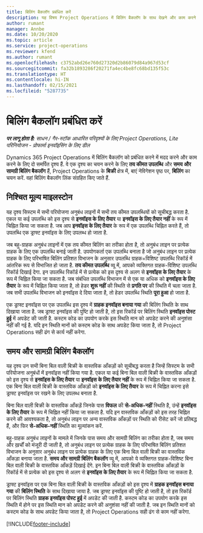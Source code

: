 ```yaml
---
title: बिलिंग बैकलॉग प्रबंधित करें
description: यह विषय Project Operations में बिलिंग बैकलॉग के साथ देखने और काम करने के तरीके के बारे में जानकारी प्रदान करता है.
author: rumant
manager: Annbe
ms.date: 10/20/2020
ms.topic: article
ms.service: project-operations
ms.reviewer: kfend
ms.author: rumant
ms.openlocfilehash: c3752abd26e760d27320d2b86079d84a967d53cf
ms.sourcegitcommit: fa32b1893286f20271fa4ec4be8fc68bd135f53c
ms.translationtype: HT
ms.contentlocale: hi-IN
ms.lasthandoff: 02/15/2021
ms.locfileid: "5287735"
---
```

# <a name="manage-the-billing-backlog"></a>बिलिंग बैकलॉग प्रबंधित करें

_**पर लागू होता है:** साधन / गैर-स्टॉक आधारित परिदृश्यों के लिए Project Operations, Lite परिनियोजन - प्रोफार्मा इनवॉइसिंग के लिए डील_

Dynamics 365 Project Operations में बिलिंग बैकलॉग को प्रबंधित करने में मदद करने और काम करने के लिए दो समर्पित दृश्य हैं. वे एक दृश्य का चयन करने के लिए **तय कीमत उपलब्धि** और **समय और सामग्री बिलिंग बैकलॉग** हैं, Project Operations के **बिक्री** क्षेत्र में, बाएं नेविगेशन पृष्ठ पर, **बिलिंग** का चयन करें. वहां बिलिंग बैकलॉग लिंक संग्रहित किए जाते हैं.

## <a name="fixed-price-milestones"></a>निश्चित मूल्य माइलस्टोन

यह दृश्य सिस्टम में सभी परियोजना अनुबंध लाइनों में सभी तय कीमत उपलब्धियों को सूचीबद्ध करता है. एकल या कई उपलब्धि को इस दृश्य से **इनवॉइस के लिए तैयार** या **इनवॉइस के लिए तैयार नहीं** के रूप में चिह्नित किया जा सकता है. जब आप **इनवॉइस के लिए तैयार** के रूप में एक उपलब्धि चिह्नित करते हैं, तो उपलब्धि एक ड्राफ्ट इनवॉइस के लिए उपलब्ध हो जाता है.

जब बहु-ग्राहक अनुबंध लाइनों में एक तय कीमत बिलिंग का तरीका होता है, तो अनुबंध लाइन पर प्रत्येक ग्राहक के लिए एक उपलब्धि बनाई जाती है. उपयोगकर्ता एक उपलब्धि बनाता है जो अनुबंध लाइन पर प्रत्येक ग्राहक के लिए परिभाषित बिलिंग प्रतिशत विभाजन के अनुसार उपलब्धि ग्राहक=विशिष्ट उपलब्धि रिकॉर्ड में आंतरिक रूप से विभाजित हो जाता है. **तय कीमत उपलब्धि** व्यू में, आपको व्यक्तिगत ग्राहक-विशिष्ट उपलब्धि रिकॉर्ड दिखाई देगा. इन उपलब्धि रिकॉर्ड में से प्रत्येक को इस दृश्य से अलग से **इनवॉइस के लिए तैयार** के रूप में चिह्नित किया जा सकता है. जब संबंधित उपलब्धि विभाजन में से एक या अधिक को **इनवॉइस के लिए तैयार** के रूप में चिह्नित किया जाता है, तो हेडर **शुरू नहीं** की स्थिति से **प्रगति पर** की स्थिति में चला जाता है. जब सभी उपलब्धि विभाजन को इनवॉइस दे दिया जाता है, तो हेडर उपलब्धि स्थिति **पूरा हुआ** हो जाता है.

एक ड्राफ्ट इनवॉइस पर एक उपलब्धि इस दृश्य में **ग्राहक इनवॉइस बनाया गया** की बिलिंग स्थिति के साथ दिखाया जाता है. जब ड्राफ्ट इनवॉइस की पुष्टि हो जाती है, तो इस रिकॉर्ड पर बिलिंग स्थिति **इनवॉइस पोस्ट हुई** में अपडेट की जाती है. कस्टम कोड का उपयोग करके इस स्थिति मान को अपडेट करने की अनुशंसा नहीं की गई है. यदि इन स्थिति मानों को कस्टम कोड के साथ अपडेट किया जाता है, तो Project Operations सही ढंग से कार्य नहीं करेगा.

## <a name="time-and-material-billing-backlog"></a>समय और सामग्री बिलिंग बैकलॉग

यह दृश्य उन सभी बिना बिल वाली बिक्री के वास्तविक आँकड़ों को सूचीबद्ध करता है जिन्हें सिस्टम के सभी परियोजना अनुबंधों में इनवॉइस नहीं किया गया है. एकल या कई बिना बिल वाली बिक्री के वास्तविक आँकड़ों को इस दृश्य से **इनवॉइस के लिए तैयार** या **इनवॉइस के लिए तैयार नहीं** के रूप में चिह्नित किया जा सकता है. एक बिना बिल वाली बिक्री के वास्तविक आँकड़ों को **इनवॉइस के लिए तैयार** के रूप में चिह्नित करना इसे ड्राफ्ट इनवॉइस पर रखने के लिए उपलब्ध बनाता है.

बिना बिल वाली बिक्री के वास्तविक आँकड़ें जिनके पास **विफल** की **से-अधिक-नहीं** स्थिति है, उंन्हें **इनवॉइस के लिए तैयार** के रूप में चिह्नित नहीं किया जा सकता है. यदि इन वास्तविक आँकड़ों को इस तरह चिह्नित करने की आवश्यकता है, तो अनुबंध लाइन पर अन्य वास्तविक आँकड़ों पर स्थिति को रीसेट करें जो प्रतिबद्ध हैं, और फिर **से-अधिक-नहीं** स्थिति का मूल्यांकन करें.

बहु-ग्राहक अनुबंध लाइनों के मामले में जिनके पास समय और सामग्री बिलिंग का तरीका होता है, जब समय और ख़र्चों को मंजूरी दी जाती है, तो अनुबंध लाइन पर प्रत्येक ग्राहक के लिए परिभाषित बिलिंग प्रतिशत विभाजन के अनुसार अनुबंध लाइन पर प्रत्येक ग्राहक के लिए एक बिना बिल वाली बिक्री का वास्तविक आँकड़ा बनाया जाता है. **समय और सामग्री बिलिंग बैकलॉग** व्यू में, आपको ये व्यक्तिगत ग्राहक-विशिष्ट बिना बिल वाली बिक्री के वास्तविक आँकड़ें दिखाई देंगे. इन बिना बिल वाली बिक्री के वास्तविक आँकड़ों के रिकॉर्ड में से प्रत्येक को इस दृश्य से अलग से **इनवॉइस के लिए तैयार** के रूप में चिह्नित किया जा सकता है.

ड्राफ्ट इनवॉइस पर एक बिना बिल वाली बिक्री के वास्तविक आँकड़ों को इस दृश्य में **ग्राहक इनवॉइस बनाया गया** की **बिलिंग स्थिति** के साथ दिखाया जाया है. जब ड्राफ्ट इनवॉइस की पुष्टि हो जाती है, तो इस रिकॉर्ड पर बिलिंग स्थिति **ग्राहक इनवॉइस पोस्ट हुई** में अपडेट की जाती है. कस्टम कोड का उपयोग करके इस स्थिति में होने पर इस स्थिति मान को अपडेट करने की अनुशंसा नहीं की जाती है. जब इन स्थिति मानों को कस्टम कोड के साथ अपडेट किया जाता है, तो Project Operations सही ढंग से काम नहीं करेगा.


[!INCLUDE[footer-include](../includes/footer-banner.md)]